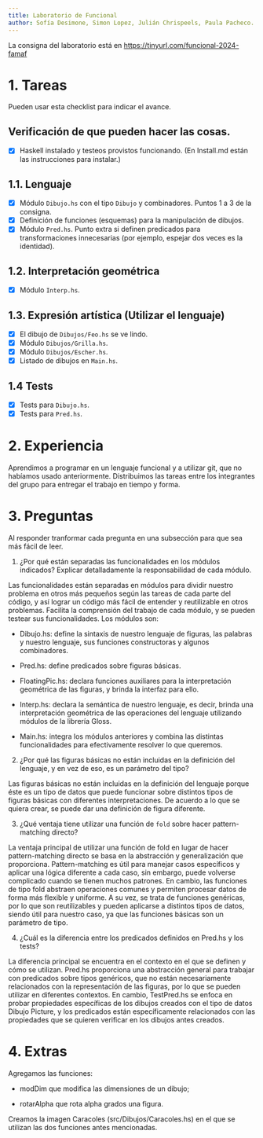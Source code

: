 ```yaml
---
title: Laboratorio de Funcional
author: Sofía Desimone, Simon Lopez, Julián Chrispeels, Paula Pacheco.
---
```

La consigna del laboratorio está en https://tinyurl.com/funcional-2024-famaf

# 1. Tareas
Pueden usar esta checklist para indicar el avance.

## Verificación de que pueden hacer las cosas.
- [x] Haskell instalado y testeos provistos funcionando. (En Install.md están las instrucciones para instalar.)

## 1.1. Lenguaje
- [x] Módulo `Dibujo.hs` con el tipo `Dibujo` y combinadores. Puntos 1 a 3 de la consigna.
- [x] Definición de funciones (esquemas) para la manipulación de dibujos.
- [x] Módulo `Pred.hs`. Punto extra si definen predicados para transformaciones innecesarias (por ejemplo, espejar dos veces es la identidad).

## 1.2. Interpretación geométrica
- [x] Módulo `Interp.hs`.

## 1.3. Expresión artística (Utilizar el lenguaje)
- [x] El dibujo de `Dibujos/Feo.hs` se ve lindo.
- [x] Módulo `Dibujos/Grilla.hs`.
- [x] Módulo `Dibujos/Escher.hs`.
- [x] Listado de dibujos en `Main.hs`.

## 1.4 Tests
- [x] Tests para `Dibujo.hs`.
- [x] Tests para `Pred.hs`.

# 2. Experiencia
Aprendimos a programar en un lenguaje funcional y a utilizar git, que no habíamos usado anteriormente. Distribuimos las tareas entre los integrantes del grupo para entregar el trabajo en tiempo y forma.


# 3. Preguntas
Al responder tranformar cada pregunta en una subsección para que sea más fácil de leer.

1. ¿Por qué están separadas las funcionalidades en los módulos indicados? Explicar detalladamente la responsabilidad de cada módulo.

Las funcionalidades están separadas en módulos para dividir nuestro problema en otros más pequeños según las tareas de cada parte del código, y así lograr un código más fácil de entender y reutilizable en otros problemas. Facilita la comprensión del trabajo de cada módulo, y se pueden testear sus funcionalidades. 
 Los módulos son:
- Dibujo.hs: define la sintaxis de nuestro lenguaje de figuras, las palabras y nuestro lenguaje, sus funciones constructoras  y algunos combinadores. 

- Pred.hs: define predicados sobre figuras básicas.

- FloatingPic.hs: declara funciones auxiliares para la interpretación geométrica de las figuras, y brinda la interfaz para ello.

- Interp.hs: declara la semántica de nuestro lenguaje, es decir, brinda una interpretación geométrica de las operaciones del lenguaje utilizando módulos de la librería Gloss.

- Main.hs: integra los módulos anteriores y combina las distintas funcionalidades para efectivamente resolver lo que queremos.


2. ¿Por qué las figuras básicas no están incluidas en la definición del lenguaje, y en vez de eso, es un parámetro del tipo?

Las figuras básicas no están incluidas en la definición del lenguaje porque éste es un tipo de datos que puede funcionar sobre distintos tipos de figuras básicas con diferentes interpretaciones. De acuerdo a lo que se quiera crear, se puede dar una definición de figura diferente.


3. ¿Qué ventaja tiene utilizar una función de `fold` sobre hacer pattern-matching directo?

La ventaja principal de utilizar una función de fold en lugar de hacer pattern-matching directo se basa en la abstracción y generalización que proporciona.
Pattern-matching es útil para manejar casos específicos y aplicar una lógica diferente a cada caso, sin embargo, puede volverse complicado cuando se tienen muchos patrones. En cambio, las funciones de tipo fold abstraen operaciones comunes y permiten procesar datos de forma más flexible y uniforme. A su vez, se trata de funciones genéricas, por lo que son reutilizables y pueden aplicarse a distintos tipos de datos, siendo útil para nuestro caso, ya que las funciones básicas son un parámetro de tipo.


4. ¿Cuál es la diferencia entre los predicados definidos en Pred.hs y los tests?

La diferencia principal se encuentra en el contexto en el que se definen y cómo se utilizan. Pred.hs proporciona una abstracción general para trabajar con predicados sobre tipos genéricos, que no están necesariamente relacionados con la representación de las figuras, por lo que se pueden utilizar en diferentes contextos. En cambio, TestPred.hs se enfoca en probar propiedades específicas de los dibujos creados con el tipo de datos Dibujo Picture, y los predicados están específicamente relacionados con las propiedades que se quieren verificar en los dibujos antes creados.


# 4. Extras
Agregamos las funciones:

- modDim que modifica las dimensiones de un dibujo;

- rotarAlpha que rota alpha grados una figura.

Creamos la imagen Caracoles (src/Dibujos/Caracoles.hs) en el que se utilizan las dos funciones antes mencionadas.


